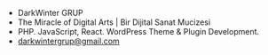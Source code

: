 
- DarkWinter GRUP
- The Miracle of Digital Arts | Bir Dijital Sanat Mucizesi
- PHP. JavaScript, React. WordPress Theme & Plugin Development.
- darkwintergrup@gmail.com

